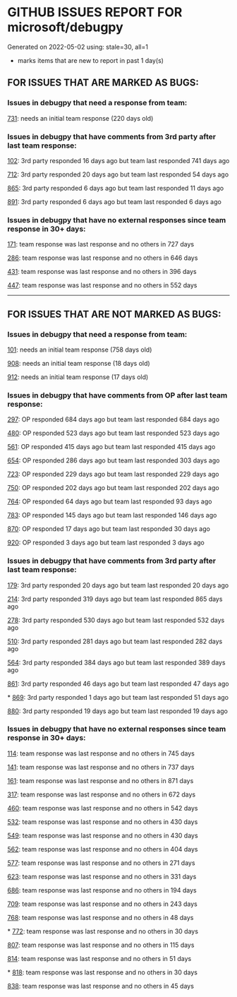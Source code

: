 
# GITHUB ISSUES REPORT FOR microsoft/debugpy


Generated on 2022-05-02 using: stale=30, all=1


* marks items that are new to report in past 1 day(s)


## FOR ISSUES THAT ARE MARKED AS BUGS:


### Issues in debugpy that need a response from team:


  [731](https://github.com/microsoft/debugpy/issues/731 "Debugger does not work with Konsole as externalTerminal"): needs an initial team response (220 days old)

### Issues in debugpy that have comments from 3rd party after last team response:


  [102](https://github.com/microsoft/debugpy/issues/102 "Gunicorn: Attach to Process Id Error - Timed out waiting for debug server to connect"): 3rd party responded 16 days ago but team last responded 741 days ago

  [712](https://github.com/microsoft/debugpy/issues/712 "notification like &quot;Failed launch debugger for child process xxxx&quot;."): 3rd party responded 20 days ago but team last responded 54 days ago

  [865](https://github.com/microsoft/debugpy/issues/865 "debugging through poetry drops subprocess"): 3rd party responded 6 days ago but team last responded 11 days ago

  [891](https://github.com/microsoft/debugpy/issues/891 "Error: Server[1] disconnected unexpectedly when typing anything in the Python debug console while debugging"): 3rd party responded 6 days ago but team last responded 6 days ago

### Issues in debugpy that have no external responses since team response in 30+ days:


  [171](https://github.com/microsoft/debugpy/issues/171 "Ctrl+C causes KeyboardInterrupt inside pydevd"): team response was last response and no others in 727 days

  [286](https://github.com/microsoft/debugpy/issues/286 "Attach to local process assumes i386 architecture? "): team response was last response and no others in 646 days

  [431](https://github.com/microsoft/debugpy/issues/431 "Debugger does not attach when running from ArcGIS Pro (Python Toolbox tool)"): team response was last response and no others in 396 days

  [447](https://github.com/microsoft/debugpy/issues/447 "Running `breakpoint()` in the watch causes buggy behaviour"): team response was last response and no others in 552 days

---

## FOR ISSUES THAT ARE NOT MARKED AS BUGS:


### Issues in debugpy that need a response from team:


  [101](https://github.com/microsoft/debugpy/issues/101 "Limitation of the number of variables"): needs an initial team response (758 days old)

  [908](https://github.com/microsoft/debugpy/issues/908 "Create persistent custom commands"): needs an initial team response (18 days old)

  [912](https://github.com/microsoft/debugpy/issues/912 "[BUG] - Single Quotes Escaped with \ On Linux"): needs an initial team response (17 days old)

### Issues in debugpy that have comments from OP after last team response:


  [297](https://github.com/microsoft/debugpy/issues/297 "Could a disable_attach API available?"): OP responded 684 days ago but team last responded 684 days ago

  [480](https://github.com/microsoft/debugpy/issues/480 "Error message for embedded python adapter timeout"): OP responded 523 days ago but team last responded 523 days ago

  [561](https://github.com/microsoft/debugpy/issues/561 "Treat mapped files as my code"): OP responded 415 days ago but team last responded 415 days ago

  [654](https://github.com/microsoft/debugpy/issues/654 "Support for supportsLoadedSourcesRequest"): OP responded 286 days ago but team last responded 303 days ago

  [723](https://github.com/microsoft/debugpy/issues/723 "Provide public API to attach debugger in excepthook and see unhandled exception"): OP responded 229 days ago but team last responded 229 days ago

  [750](https://github.com/microsoft/debugpy/issues/750 "Support PEP 582 (__pypackages__) for just-my-code and user-uncaught exceptions"): OP responded 202 days ago but team last responded 202 days ago

  [764](https://github.com/microsoft/debugpy/issues/764 "Problems with python in VSC, eg. not working logs and pathlib and importlib.util"): OP responded 64 days ago but team last responded 93 days ago

  [783](https://github.com/microsoft/debugpy/issues/783 "use vscode to remote debug python program with tmux session "): OP responded 145 days ago but team last responded 146 days ago

  [870](https://github.com/microsoft/debugpy/issues/870 "Provide APIs to stop listening / stop debugger"): OP responded 17 days ago but team last responded 30 days ago

  [920](https://github.com/microsoft/debugpy/issues/920 "remote debugger `pathMappings` issue? is it possible to add more than one mapping?"): OP responded 3 days ago but team last responded 3 days ago

### Issues in debugpy that have comments from 3rd party after last team response:


  [179](https://github.com/microsoft/debugpy/issues/179 "Build native binaries on ci and distribute those."): 3rd party responded 20 days ago but team last responded 20 days ago

  [214](https://github.com/microsoft/debugpy/issues/214 "Step-back / Time Travel Debugging"): 3rd party responded 319 days ago but team last responded 865 days ago

  [278](https://github.com/microsoft/debugpy/issues/278 "When ungrouped, list and dict variables have inconvenient sort order"): 3rd party responded 530 days ago but team last responded 532 days ago

  [510](https://github.com/microsoft/debugpy/issues/510 "Stop at breakpoints during evaluate request (recursive debugging)"): 3rd party responded 281 days ago but team last responded 282 days ago

  [564](https://github.com/microsoft/debugpy/issues/564 "Ignore &quot;justMyCode&quot; flag when doing a step into target"): 3rd party responded 384 days ago but team last responded 389 days ago

  [861](https://github.com/microsoft/debugpy/issues/861 "Support Python 3.11 frozen modules"): 3rd party responded 46 days ago but team last responded 47 days ago

\* [869](https://github.com/microsoft/debugpy/issues/869 "ipython support: provide a way to debug code only called from some frame"): 3rd party responded 1 days ago but team last responded 51 days ago

  [880](https://github.com/microsoft/debugpy/issues/880 "1.6.0: pytest is failing in random units"): 3rd party responded 19 days ago but team last responded 19 days ago

### Issues in debugpy that have no external responses since team response in 30+ days:


  [114](https://github.com/microsoft/debugpy/issues/114 "repr () not used in window displays (Issue #1661 continued)"): team response was last response and no others in 745 days

  [141](https://github.com/microsoft/debugpy/issues/141 "redirect input on debug"): team response was last response and no others in 737 days

  [161](https://github.com/microsoft/debugpy/issues/161 "Support the equivalent of Autos in VS"): team response was last response and no others in 871 days

  [317](https://github.com/microsoft/debugpy/issues/317 "Make variable order for dict keys configurable"): team response was last response and no others in 672 days

  [460](https://github.com/microsoft/debugpy/issues/460 "Cannot Attach again after disconnect"): team response was last response and no others in 542 days

  [532](https://github.com/microsoft/debugpy/issues/532 "[Investigate] Remote attach without launching adapter subprocess"): team response was last response and no others in 430 days

  [549](https://github.com/microsoft/debugpy/issues/549 "timeout or cancelling of debugpy.connect call"): team response was last response and no others in 430 days

  [562](https://github.com/microsoft/debugpy/issues/562 "Add support for terminateThreads request."): team response was last response and no others in 404 days

  [577](https://github.com/microsoft/debugpy/issues/577 "Support `restart` in terminated event in debug adapter"): team response was last response and no others in 271 days

  [623](https://github.com/microsoft/debugpy/issues/623 "Improve logging of loading of native library (used to set tracing to all threads)"): team response was last response and no others in 331 days

  [686](https://github.com/microsoft/debugpy/issues/686 "Debug inline values shows values twice"): team response was last response and no others in 194 days

  [709](https://github.com/microsoft/debugpy/issues/709 "Support pyside6 (without frame-eval mode)"): team response was last response and no others in 243 days

  [768](https://github.com/microsoft/debugpy/issues/768 "External terminal exits immediately at the end of program"): team response was last response and no others in 48 days

\* [772](https://github.com/microsoft/debugpy/issues/772 "CXXABI requirement"): team response was last response and no others in 30 days

  [807](https://github.com/microsoft/debugpy/issues/807 "VS Code IDE Freezes on Remote Breakpoint"): team response was last response and no others in 115 days

  [814](https://github.com/microsoft/debugpy/issues/814 "Provide a way to notify users of where a RecursionError happens"): team response was last response and no others in 51 days

\* [818](https://github.com/microsoft/debugpy/issues/818 "Could not debug remote code with dataloaders which has num_workers>0"): team response was last response and no others in 30 days

  [838](https://github.com/microsoft/debugpy/issues/838 "Debug output and watches don't use custom repr()/str() for long strings?"): team response was last response and no others in 45 days
